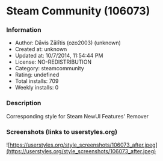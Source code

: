 # Steam Community (106073)

### Information
- Author: Dāvis Zālītis (ozo2003) (unknown)
- Created at: unknown
- Updated at: 10/7/2014, 11:54:44 PM
- License: NO-REDISTRIBUTION
- Category: steamcommunity
- Rating: undefined
- Total installs: 709
- Weekly installs: 0


### Description
Corresponding style for Steam NewUI Features' Remover


### Screenshots (links to userstyles.org)
![https://userstyles.org/style_screenshots/106073_after.jpeg](https://userstyles.org/style_screenshots/106073_after.jpeg)


